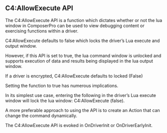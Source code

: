 ## C4:AllowExecute API

The C4:AllowExecute API is a function which dictates whether or not the lua window in ComposerPro can be used to view debugging content or exercising functions within a driver. 

C4:AllowExecute defaults to false which locks the driver’s Lua execute and output window. 

However, if this API is set to true, the lua command window is unlocked and supports execution of data and results being displayed in the lua output window.

If a driver is encrypted, C4:AllowExecute defaults to locked (False)

Setting the function to true has numerous implications. 

In its simplest use case, entering the following in the driver’s Lua execute window will lock the lua window: C4:AllowExecute (false).

A more preferable approach to using the API is to create an Action that can change the command dynamically.

The C4:AllowExecute API is evoked in OnDriverInit or OnDriverEarlyInit.
